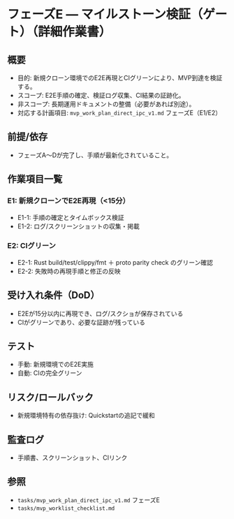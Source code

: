 # フェーズE — マイルストーン検証（ゲート）（詳細作業書）

## 概要
- 目的: 新規クローン環境でのE2E再現とCIグリーンにより、MVP到達を検証する。
- スコープ: E2E手順の確定、検証ログ収集、CI結果の証跡化。
- 非スコープ: 長期運用ドキュメントの整備（必要があれば別途）。
- 対応する計画項目: `mvp_work_plan_direct_ipc_v1.md` フェーズE（E1/E2）

## 前提/依存
- フェーズA〜Dが完了し、手順が最新化されていること。

## 作業項目一覧

### E1: 新規クローンでE2E再現（<15分）
- E1-1: 手順の確定とタイムボックス検証
- E1-2: ログ/スクリーンショットの収集・掲載

### E2: CIグリーン
- E2-1: Rust build/test/clippy/fmt ＋ proto parity check のグリーン確認
- E2-2: 失敗時の再現手順と修正の反映

## 受け入れ条件（DoD）
- E2Eが15分以内に再現でき、ログ/スクショが保存されている
- CIがグリーンであり、必要な証跡が残っている

## テスト
- 手動: 新規環境でのE2E実施
- 自動: CIの完全グリーン

## リスク/ロールバック
- 新規環境特有の依存抜け: Quickstartの追記で緩和

## 監査ログ
- 手順書、スクリーンショット、CIリンク

## 参照
- `tasks/mvp_work_plan_direct_ipc_v1.md` フェーズE
- `tasks/mvp_worklist_checklist.md`

